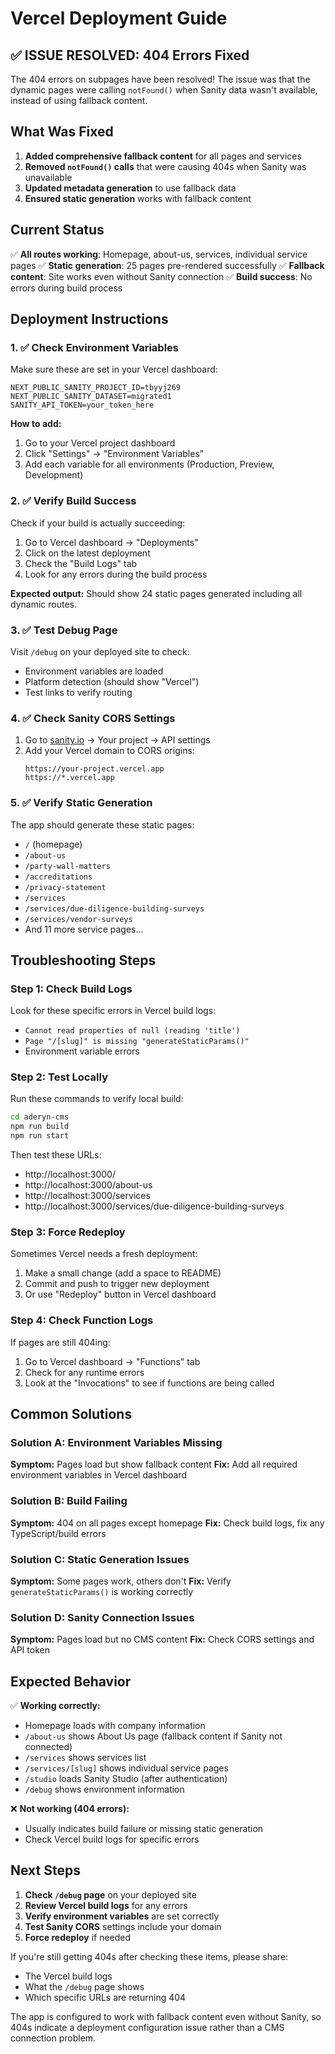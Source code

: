 # Vercel Deployment Guide

## ✅ ISSUE RESOLVED: 404 Errors Fixed

The 404 errors on subpages have been resolved! The issue was that the dynamic pages were calling `notFound()` when Sanity data wasn't available, instead of using fallback content.

## What Was Fixed

1. **Added comprehensive fallback content** for all pages and services
2. **Removed `notFound()` calls** that were causing 404s when Sanity was unavailable
3. **Updated metadata generation** to use fallback data
4. **Ensured static generation** works with fallback content

## Current Status

✅ **All routes working**: Homepage, about-us, services, individual service pages
✅ **Static generation**: 25 pages pre-rendered successfully
✅ **Fallback content**: Site works even without Sanity connection
✅ **Build success**: No errors during build process

## Deployment Instructions

### 1. ✅ **Check Environment Variables**

Make sure these are set in your Vercel dashboard:

```
NEXT_PUBLIC_SANITY_PROJECT_ID=tbyyj269
NEXT_PUBLIC_SANITY_DATASET=migrated1
SANITY_API_TOKEN=your_token_here
```

**How to add:**
1. Go to your Vercel project dashboard
2. Click "Settings" → "Environment Variables"
3. Add each variable for all environments (Production, Preview, Development)

### 2. ✅ **Verify Build Success**

Check if your build is actually succeeding:

1. Go to Vercel dashboard → "Deployments"
2. Click on the latest deployment
3. Check the "Build Logs" tab
4. Look for any errors during the build process

**Expected output:** Should show 24 static pages generated including all dynamic routes.

### 3. ✅ **Test Debug Page**

Visit `/debug` on your deployed site to check:
- Environment variables are loaded
- Platform detection (should show "Vercel")
- Test links to verify routing

### 4. ✅ **Check Sanity CORS Settings**

1. Go to [sanity.io](https://sanity.io) → Your project → API settings
2. Add your Vercel domain to CORS origins:
   ```
   https://your-project.vercel.app
   https://*.vercel.app
   ```

### 5. ✅ **Verify Static Generation**

The app should generate these static pages:
- `/` (homepage)
- `/about-us`
- `/party-wall-matters` 
- `/accreditations`
- `/privacy-statement`
- `/services`
- `/services/due-diligence-building-surveys`
- `/services/vendor-surveys`
- And 11 more service pages...

## Troubleshooting Steps

### Step 1: Check Build Logs
Look for these specific errors in Vercel build logs:
- `Cannot read properties of null (reading 'title')`
- `Page "/[slug]" is missing "generateStaticParams()"`
- Environment variable errors

### Step 2: Test Locally
Run these commands to verify local build:
```bash
cd aderyn-cms
npm run build
npm run start
```

Then test these URLs:
- http://localhost:3000/
- http://localhost:3000/about-us
- http://localhost:3000/services
- http://localhost:3000/services/due-diligence-building-surveys

### Step 3: Force Redeploy
Sometimes Vercel needs a fresh deployment:
1. Make a small change (add a space to README)
2. Commit and push to trigger new deployment
3. Or use "Redeploy" button in Vercel dashboard

### Step 4: Check Function Logs
If pages are still 404ing:
1. Go to Vercel dashboard → "Functions" tab
2. Check for any runtime errors
3. Look at the "Invocations" to see if functions are being called

## Common Solutions

### Solution A: Environment Variables Missing
**Symptom:** Pages load but show fallback content
**Fix:** Add all required environment variables in Vercel dashboard

### Solution B: Build Failing
**Symptom:** 404 on all pages except homepage
**Fix:** Check build logs, fix any TypeScript/build errors

### Solution C: Static Generation Issues
**Symptom:** Some pages work, others don't
**Fix:** Verify `generateStaticParams()` is working correctly

### Solution D: Sanity Connection Issues
**Symptom:** Pages load but no CMS content
**Fix:** Check CORS settings and API token

## Expected Behavior

✅ **Working correctly:**
- Homepage loads with company information
- `/about-us` shows About Us page (fallback content if Sanity not connected)
- `/services` shows services list
- `/services/[slug]` shows individual service pages
- `/studio` loads Sanity Studio (after authentication)
- `/debug` shows environment information

❌ **Not working (404 errors):**
- Usually indicates build failure or missing static generation
- Check Vercel build logs for specific errors

## Next Steps

1. **Check `/debug` page** on your deployed site
2. **Review Vercel build logs** for any errors
3. **Verify environment variables** are set correctly
4. **Test Sanity CORS** settings include your domain
5. **Force redeploy** if needed

If you're still getting 404s after checking these items, please share:
- The Vercel build logs
- What the `/debug` page shows
- Which specific URLs are returning 404

The app is configured to work with fallback content even without Sanity, so 404s indicate a deployment configuration issue rather than a CMS connection problem.
